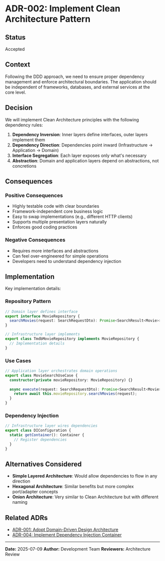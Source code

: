 # ADR-002: Implement Clean Architecture Pattern

## Status
Accepted

## Context
Following the DDD approach, we need to ensure proper dependency management and enforce architectural boundaries. The application should be independent of frameworks, databases, and external services at the core level.

## Decision
We will implement Clean Architecture principles with the following dependency rules:

1. **Dependency Inversion**: Inner layers define interfaces, outer layers implement them
2. **Dependency Direction**: Dependencies point inward (Infrastructure → Application → Domain)
3. **Interface Segregation**: Each layer exposes only what's necessary
4. **Abstraction**: Domain and application layers depend on abstractions, not concretions

## Consequences

### Positive Consequences
- Highly testable code with clear boundaries
- Framework-independent core business logic
- Easy to swap implementations (e.g., different HTTP clients)
- Supports multiple presentation layers naturally
- Enforces good coding practices

### Negative Consequences
- Requires more interfaces and abstractions
- Can feel over-engineered for simple operations
- Developers need to understand dependency injection

## Implementation
Key implementation details:

### Repository Pattern
```typescript
// Domain layer defines interface
export interface MovieRepository {
  searchMovies(request: SearchRequestDto): Promise<SearchResult<Movie>>;
}

// Infrastructure layer implements
export class TmdbMovieRepository implements MovieRepository {
  // Implementation details
}
```

### Use Cases
```typescript
// Application layer orchestrates domain operations
export class MovieSearchUseCase {
  constructor(private movieRepository: MovieRepository) {}
  
  async execute(request: SearchRequestDto): Promise<SearchResult<Movie>> {
    return await this.movieRepository.searchMovies(request);
  }
}
```

### Dependency Injection
```typescript
// Infrastructure layer wires dependencies
export class DIConfiguration {
  static getContainer(): Container {
    // Register dependencies
  }
}
```

## Alternatives Considered
- **Simple Layered Architecture**: Would allow dependencies to flow in any direction
- **Hexagonal Architecture**: Similar benefits but more complex port/adapter concepts
- **Onion Architecture**: Very similar to Clean Architecture but with different naming

## Related ADRs
- [ADR-001: Adopt Domain-Driven Design Architecture](./001-domain-driven-design.md)
- [ADR-004: Implement Dependency Injection Container](./004-dependency-injection.md)

---

**Date:** 2025-07-09
**Author:** Development Team
**Reviewers:** Architecture Review

